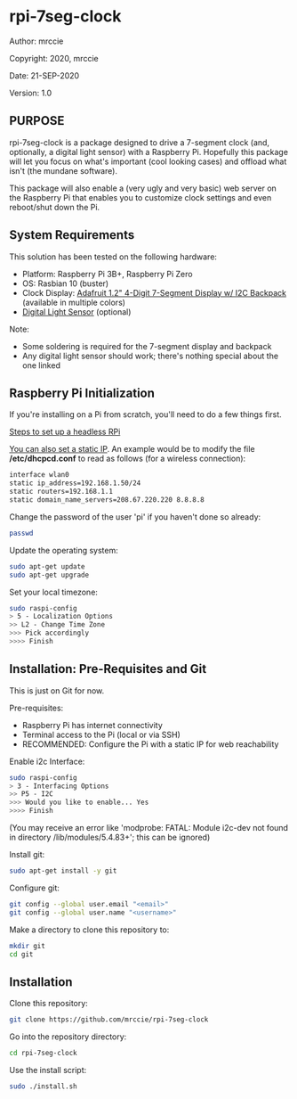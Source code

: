 # rpi-7seg-clock


Author: mrccie

Copyright: 2020, mrccie

Date: 21-SEP-2020

Version: 1.0


## PURPOSE

rpi-7seg-clock is a package designed to drive a 7-segment clock (and, optionally, a digital light sensor) with a Raspberry Pi.  Hopefully this package will let you focus on what's important (cool looking cases) and offload what isn't (the mundane software).

This package will also enable a (very ugly and very basic) web server on the Raspberry Pi that enables you to customize clock settings and even reboot/shut down the Pi.


## System Requirements

This solution has been tested on the following hardware:
- Platform: Raspberry Pi 3B+, Raspberry Pi Zero
- OS: Rasbian 10 (buster)
- Clock Display: [Adafruit 1.2" 4-Digit 7-Segment Display w/ I2C Backpack](https://www.adafruit.com/product/1270) (available in multiple colors)
- [Digital Light Sensor](https://www.amazon.com/gp/product/B00NLA4D4U/ref=ppx_yo_dt_b_asin_title_o02_s01?ie=UTF8&psc=1) (optional)

Note:
- Some soldering is required for the 7-segment display and backpack
- Any digital light sensor should work; there's nothing special about the one linked


## Raspberry Pi Initialization

If you're installing on a Pi from scratch, you'll need to do a few things first.

[Steps to set up a headless RPi](https://www.tomshardware.com/reviews/raspberry-pi-headless-setup-how-to,6028.html)

[You can also set a static IP](https://www.raspberrypi.org/documentation/configuration/tcpip/).  An example would be to modify the file <b>/etc/dhcpcd.conf</b> to read as follows (for a wireless connection):
```sh
interface wlan0
static ip_address=192.168.1.50/24    
static routers=192.168.1.1
static domain_name_servers=208.67.220.220 8.8.8.8
```

Change the password of the user 'pi' if you haven't done so already:
```sh
passwd
```

Update the operating system:
```sh
sudo apt-get update
sudo apt-get upgrade
```

Set your local timezone:
```sh
sudo raspi-config
> 5 - Localization Options
>> L2 - Change Time Zone
>>> Pick accordingly
>>>> Finish
```


## Installation: Pre-Requisites and Git

This is just on Git for now.

Pre-requisites:
- Raspberry Pi has internet connectivity
- Terminal access to the Pi (local or via SSH)
- RECOMMENDED: Configure the Pi with a static IP for web reachability

Enable i2c Interface:
```sh
sudo raspi-config
> 3 - Interfacing Options
>> P5 - I2C
>>> Would you like to enable... Yes
>>>> Finish
```
(You may receive an error like 'modprobe: FATAL: Module i2c-dev not found in directory /lib/modules/5.4.83+'; this can be ignored)

Install git:
```sh
sudo apt-get install -y git
```

Configure git:
```sh
git config --global user.email "<email>"
git config --global user.name "<username>"
```

Make a directory to clone this repository to:
```sh
mkdir git
cd git
```


## Installation

Clone this repository:
```sh
git clone https://github.com/mrccie/rpi-7seg-clock
```

Go into the repository directory:
```sh
cd rpi-7seg-clock
```

Use the install script:
```sh
sudo ./install.sh
```

